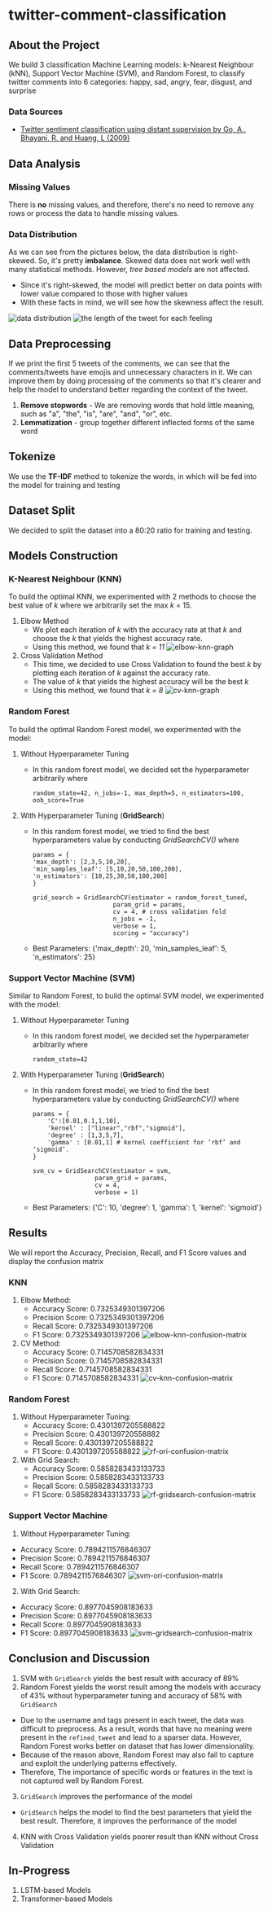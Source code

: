 # twitter-comment-classification

## About the Project

We build 3 classification Machine Learning models: k-Nearest Neighbour (kNN), Support Vector Machine (SVM), and Random Forest, to classify twitter comments into 6 categories: happy, sad, angry, fear, disgust, and surprise

### Data Sources

- [Twitter sentiment classification using distant supervision by Go, A., Bhayani, R. and Huang, L (2009)](https://www-cs.stanford.edu/people/alecmgo/papers/TwitterDistantSupervision09.pdf)

## Data Analysis

### Missing Values

There is **no** missing values, and therefore, there's no need to remove any rows or process the data to handle missing values.

### Data Distribution

As we can see from the pictures below, the data distribution is right-skewed. So, it's pretty **imbalance**. Skewed data does not work well with many statistical methods. However, _tree based models_ are not affected.

- Since it's right-skewed, the model will predict better on data points with lower value compared to those with higher values
- With these facts in mind, we will see how the skewness affect the result.

![data distribution](https://github.com/alvionna/twitter-comment-classification/blob/main/images/data-dist.png)
![the length of the tweet for each feeling](https://github.com/alvionna/twitter-comment-classification/blob/main/images/feeling-length.png)

## Data Preprocessing

If we print the first 5 tweets of the comments, we can see that the comments/tweets have emojis and unnecessary characters in it.
We can improve them by doing processing of the comments so that it's clearer and help the model to understand better regarding the context of the tweet.

1. **Remove stopwords** - We are removing words that hold little meaning, such as "a", "the", "is", "are", "and", "or", etc.
2. **Lemmatization** - group together different inflected forms of the same word

## Tokenize

We use the **TF-IDF** method to tokenize the words, in which will be fed into the model for training and testing

## Dataset Split

We decided to split the dataset into a 80:20 ratio for training and testing.

## Models Construction

### K-Nearest Neighbour (KNN)

To build the optimal KNN, we experimented with 2 methods to choose the best value of _k_ where we arbitrarily set the max _k_ = 15.

1. Elbow Method
   - We plot each iteration of _k_ with the accuracy rate at that _k_ and choose the _k_ that yields the highest accuracy rate.
   - Using this method, we found that _k = 11_
     ![elbow-knn-graph](https://github.com/alvionna/twitter-comment-classification/blob/main/images/knn-elbow.png)
2. Cross Validation Method
   - This time, we decided to use Cross Validation to found the best _k_ by plotting each iteration of _k_ against the accuracy rate.
   - The value of _k_ that yields the highest accuracy will be the best _k_
   - Using this method, we found that _k = 8_
     ![cv-knn-graph](https://github.com/alvionna/twitter-comment-classification/blob/main/images/knn-cv.png)

### Random Forest

To build the optimal Random Forest model, we experimented with the model:

1. Without Hyperparameter Tuning
   - In this random forest model, we decided set the hyperparameter arbitrarily where
     ```
     random_state=42, n_jobs=-1, max_depth=5, n_estimators=100, oob_score=True
     ```
2. With Hyperparameter Tuning (**GridSearch**)

   - In this random forest model, we tried to find the best hyperparameters value by conducting _GridSearchCV()_ where

     ```
     params = {
     'max_depth': [2,3,5,10,20],
     'min_samples_leaf': [5,10,20,50,100,200],
     'n_estimators': [10,25,30,50,100,200]
     }

     grid_search = GridSearchCV(estimator = random_forest_tuned,
                           param_grid = params,
                           cv = 4, # cross validation fold
                           n_jobs = -1,
                           verbose = 1,
                           scoring = "accuracy")
     ```

   - Best Parameters: {'max_depth': 20, 'min_samples_leaf': 5, 'n_estimators': 25}

### Support Vector Machine (SVM)

Similar to Random Forest, to build the optimal SVM model, we experimented with the model:

1. Without Hyperparameter Tuning
   - In this random forest model, we decided set the hyperparameter arbitrarily where
     ```
     random_state=42
     ```
2. With Hyperparameter Tuning (**GridSearch**)

   - In this random forest model, we tried to find the best hyperparameters value by conducting _GridSearchCV()_ where

     ```
     params = {
         'C':[0.01,0.1,1,10],
         'kernel' : ["linear","rbf","sigmoid"],
         'degree' : [1,3,5,7],
         'gamma' : [0.01,1] # kernel coefficient for ‘rbf’ and ‘sigmoid’.
     }

     svm_cv = GridSearchCV(estimator = svm,
                      param_grid = params,
                      cv = 4,
                      verbose = 1)
     ```

   - Best Parameters: {'C': 10, 'degree': 1, 'gamma': 1, 'kernel': 'sigmoid'}

## Results

We will report the Accuracy, Precision, Recall, and F1 Score values and display the confusion matrix

### KNN

1. Elbow Method:
   - Accuracy Score: 0.7325349301397206
   - Precision Score: 0.7325349301397206
   - Recall Score: 0.7325349301397206
   - F1 Score: 0.7325349301397206
     ![elbow-knn-confusion-matrix](https://github.com/alvionna/twitter-comment-classification/blob/main/images/knn_elbow_cm.png)
2. CV Method:
   - Accuracy Score: 0.7145708582834331
   - Precision Score: 0.7145708582834331
   - Recall Score: 0.7145708582834331
   - F1 Score: 0.7145708582834331
     ![cv-knn-confusion-matrix](https://github.com/alvionna/twitter-comment-classification/blob/main/images/knn_cv_cm.png)

### Random Forest

1. Without Hyperparameter Tuning:
   - Accuracy Score: 0.4301397205588822
   - Precision Score: 0.430139720558882
   - Recall Score: 0.4301397205588822
   - F1 Score: 0.4301397205588822
     ![rf-ori-confusion-matrix](https://github.com/alvionna/twitter-comment-classification/blob/main/images/rf_ori_cm.png)
2. With Grid Search:
   - Accuracy Score: 0.5858283433133733
   - Precision Score: 0.5858283433133733
   - Recall Score: 0.5858283433133733
   - F1 Score: 0.5858283433133733
     ![rf-gridsearch-confusion-matrix](https://github.com/alvionna/twitter-comment-classification/blob/main/images/rf_gridsearch_cm.png)

### Support Vector Machine

1. Without Hyperparameter Tuning:

- Accuracy Score: 0.7894211576846307
- Precision Score: 0.7894211576846307
- Recall Score: 0.7894211576846307
- F1 Score: 0.7894211576846307
  ![svm-ori-confusion-matrix](https://github.com/alvionna/twitter-comment-classification/blob/main/images/svm_ori_cm.png)

2. With Grid Search:

- Accuracy Score: 0.8977045908183633
- Precision Score: 0.8977045908183633
- Recall Score: 0.8977045908183633
- F1 Score: 0.8977045908183633
  ![svm-gridsearch-confusion-matrix](https://github.com/alvionna/twitter-comment-classification/blob/main/images/svm_gridsearch_cm.png)

## Conclusion and Discussion

1. SVM with `GridSearch` yields the best result with accuracy of 89%
2. Random Forest yields the worst result among the models with accuracy of 43% without hyperparameter tuning and accuracy of 58% with `GridSearch`

- Due to the username and tags present in each tweet, the data was difficult to preprocess. As a result, words that have no meaning were present in the `refined_tweet` and lead to a sparser data. However, Random Forest works better on dataset that has lower dimensionality.
- Because of the reason above, Random Forest may also fail to capture and exploit the underlying patterns effectively.
- Therefore, The importance of specific words or features in the text is not captured well by Random Forest.

3. `GridSearch` improves the performance of the model

- `GridSearch` helps the model to find the best parameters that yield the best result. Therefore, it improves the performance of the model

4. KNN with Cross Validation yields poorer result than KNN without Cross Validation

## In-Progress

1. LSTM-based Models
2. Transformer-based Models
